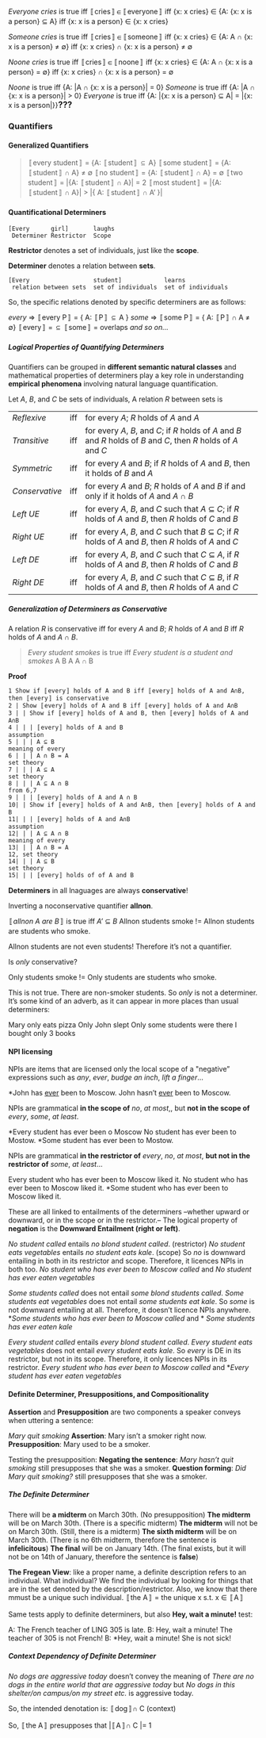 *Everyone cries* is true
	iff 〚cries〛∈〚everyone〛
	iff {x: x cries} ∈ {A: {x: x is a person} ⊆ A}
	iff {x: x is a person} ∈ {x: x cries}

*Someone cries* is true
	iff 〚cries〛∈〚someone〛
	iff {x: x cries} ∈ {A: A ∩ {x: x is a person} ≠ ∅}
	iff {x: x cries} ∩ {x: x is a person} ≠ ∅

*Noone cries* is true
	iff 〚cries〛∈〚noone〛
	iff {x: x cries} ∈ {A: A ∩ {x: x is a person} = ∅}
	iff {x: x cries} ∩ {x: x is a person} = ∅

*Noone* is true iff {A: |A ∩ {x: x is a person}| = 0}
*Someone* is true iff {A: |A ∩ {x: x is a person}| > 0}
*Everyone* is true iff {A:  |{x: x is a person} ⊆ A| = |{x: x is a person|}}<big><strong>???</strong></big>

### Quantifiers

#### Generalized Quantifiers

> 〚every student〛 = {A: 〚student〛 ⊆ A}
> 〚some student〛 = {A: 〚student〛 ∩ A} ≠ ∅
> 〚no student〛 = {A: 〚student〛 ∩ A} = ∅
> 〚two student〛 = |{A: 〚student〛 ∩ A}| = 2
> 〚most student〛 = |{A: 〚student〛 ∩ A}| > |{ A: 〚student〛 ∩ A’ }|

#### Quantificational Determiners

```
[Every 		girl] 		laughs
 Determiner	Restrictor	Scope
```

**Restrictor** denotes a set of individuals, just like the **scope**.

**Determiner** denotes a relation between **sets**.

```
[Every					student]			learns
 relation between sets	set of individuals	set of individuals
```

So, the specific relations denoted by specific determiners are as follows:

*every* 	=>	〚every P〛 = { A: 〚P〛 ⊆ A }
*some*	=>	〚some P〛 = { A: 〚P〛 ∩ A ≠ ∅}
〚every〛 = ⊆
〚some〛 = overlaps
*and so on…*

##### Logical Properties of Quantifying Determiners

Quantifiers can be grouped in **different semantic natural classes** and mathematical properties of determiners play a key role in understanding **empirical phenomena** involving natural language quantification.

Let *A*, *B*, and *C* be sets of individuals, A relation *R* between sets is

|                |      |                                                              |
| -------------- | ---- | ------------------------------------------------------------ |
| *Reflexive*    | iff  | for every *A*; *R* holds of *A* and *A*                      |
| *Transitive*   | iff  | for every *A*, *B*, and *C*; if *R* holds of *A* and *B* and *R* holds of *B* and *C*, then *R* holds of *A* and *C* |
| *Symmetric*    | iff  | for every *A* and *B*; if *R* holds of *A* and *B*, then it holds of *B* and *A* |
| *Conservative* | iff  | for every *A* and *B*; *R* holds of *A* and *B* if and only if it holds of *A* and *A* ∩ *B* |
| *Left UE*      | iff  | for every *A*, *B*, and *C* such that *A* ⊆ *C*; if *R* holds of *A* and *B*, then *R* holds of *C* and *B* |
| *Right UE*     | iff  | for every *A*, *B*, and *C* such that *B* ⊆ *C*; if *R* holds of *A* and *B*, then *R* holds of *A* and *C* |
| *Left DE*      | iff  | for every *A*, *B*, and *C* such that *C* ⊆ *A*, if *R* holds of *A* and *B*, then *R* holds of *C* and *B* |
| *Right DE*     | iff  | for every *A*, *B*, and *C* such that *C* ⊆ *B*, if *R* holds of *A* and *B*, then *R* holds of *A* and *C* |

##### Generalization of Determiners as Conservative

A relation *R* is conservative iff for every *A* and *B*; *R* holds of *A* and *B* iff *R* holds of *A* and *A* ∩ *B*.

> *Every student smokes* is true iff *Every student is a student and smokes*
> 		A				 B								A						A		∩		B

**Proof**

```
1 Show if 〚every〛 holds of A and B iff 〚every〛 holds of A and A∩B, then 〚every〛 is conservative
2 | Show 〚every〛 holds of A and B iff 〚every〛 holds of A and A∩B
3 | | Show if 〚every〛 holds of A and B, then 〚every〛 holds of A and A∩B
4 | | | 〚every〛 holds of A and B											assumption
5 | | | A ⊆ B															meaning of every
6 | | | A ∩ B = A															set theory
7 | | | A ⊆ A																set theory
8 | | | A ⊆ A ∩ B															from 6,7
9 | | | 〚every〛 holds of A and A ∩ B
10| | Show if 〚every〛 holds of A and A∩B, then 〚every〛 holds of A and B
11| | | 〚every〛 holds of A and A∩B											assumption
12| | | A ⊆ A ∩ B														meaning of every
13| | | A ∩ B = A															12, set theory
14| | | A ⊆ B																set theory
15| | | 〚every〛 holds of of A and B
```

**Determiners** in all lnaguages are always **conservative**!

Inverting a noconservative quantifier **allnon**.

〚*allnon A are B*〛 is true iff *A’* ⊆ *B*
Allnon students smoke != Allnon students are students who smoke.

Allnon students are not even students! Therefore it’s not a quantifier.

Is *only* conservative?

Only students smoke != Only students are students who smoke.

This is not true. There are non-smoker students. So *only* is not a determiner. It’s some kind of an adverb, as it can appear in more places than usual determiners:

Mary only eats pizza
Only John slept
Only some students were there
I bought only 3 books

#### NPI licensing

NPIs are items that are licensed only the local scope of a "negative” expressions such as *any*, *ever*, *budge an inch*, *lift a finger*…

*John has <u>ever</u> been to Moscow.
John hasn’t <u>ever</u> been to Moscow.

NPIs are grammatical **in the scope of** *no*, *at most*,, but **not in the scope of** *every*, *some*, *at least*.

*Every student has ever been o Moscow
No student has ever been to Mostow.
*Some student has ever been to Mostow.

NPIs are grammatical **in the restrictor of** *every*, *no*, *at most*, **but not in the restrictor of** *some*, *at least*…

Every student who has ever been to Moscow liked it.
No student who has ever been to Moscow liked it.
*Some student who has ever been to Moscow liked it.

These are all linked to entailments of the determiners –whether upward or downward, or in the scope or in the restrictor.– The logical property of **negation** is the **Downward Entailment (right or left)**.

*No student called* entails *no blond student called*. (restrictor)
*No student eats vegetables* entails *no student eats kale*. (scope)
So *no* is downward entailing in both in its restrictor and scope. Therefore, it licences NPIs in both too.
*No student who has ever been to Moscow called* and *No student has ever eaten vegetables*

*Some students called* does not entail *some blond students called*.
*Some students eat vegetables* does not entail *some students eat kale*.
So *some* is not downward entailing at all. Therefore, it doesn’t licence NPIs anywhere.
**Some students who has ever been to Moscow called* and * *Some students has ever eaten kale*

*Every student called* entails *every blond student called*.
*Every student eats vegetables* does not entail *every student eats kale*.
So *every* is DE in its restrictor, but not in its scope. Therefore, it only licences NPIs in its restrictor.
*Every student who has ever been to Moscow called* and **Every student has ever eaten vegetables*

#### Definite Determiner, Presuppositions, and Compositionality

**Assertion** and **Presupposition** are two components a speaker conveys when uttering a sentence:

*Mary quit smoking*
**Assertion**: Mary isn’t a smoker right now.
**Presupposition**: Mary used to be a smoker.

Testing the presupposition:
**Negating the sentence**: *Mary hasn’t quit smoking* still presupposes that she was a smoker.
**Question forming**: *Did Mary quit smoking?* still presupposes that she was a smoker.

##### The Definite Determiner

There will be **a midterm** on March 30th. (No presupposition)
**The midterm** will be on March 30th. (There is a specific midterm)
**The midterm** will not be on March 30th. (Still, there is a midterm)
**The sixth midterm** will be on March 30th. (There is no 6th midterm, therefore the sentence is **infelicitous**)
**The final** will be on January 14th. (The final exists, but it will not be on 14th of January, therefore the sentence is **false**)

**The Fregean View**: like a proper name, a definite description refers to an individual. What individual? We find the individual by looking for things that are in the set denoted by the description/restrictor. Also, we know that there mmust be a unique such individual.
〚the A〛 = the unique x s.t. x ∈ 〚A〛

Same tests apply to definite determiners, but also **Hey, wait a minute!** test:

A: The French teacher of LING 305 is late.
B: Hey, wait a minute! The teacher of 305 is not French!
B: *Hey, wait a minute! She is not sick!

##### Context Dependency of Definite Determiner

*No dogs are aggressive today* doesn’t convey the meaning of *There are no dogs in the entire world that are aggressive today* but *No dogs in this shelter/on campus/on my street etc.* is aggressive today.

So, the intended denotation is: 〚dog〛∩ C (context)

So, 〚the A〛 presupposes that |〚A〛∩ C |= 1



